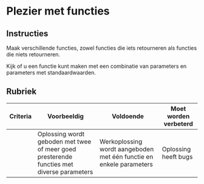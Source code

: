 # Plezier met functies

## Instructies

Maak verschillende functies, zowel functies die iets retourneren als functies die niets retourneren.

Kijk of u een functie kunt maken met een combinatie van parameters en parameters met standaardwaarden.

## Rubriek

| Criteria | Voorbeeldig                                                                               | Voldoende                                                           | Moet worden verbeterd |
| -------- | ----------------------------------------------------------------------------------------- | ------------------------------------------------------------------- | --------------------- |
|          | Oplossing wordt geboden met twee of meer goed presterende functies met diverse parameters | Werkoplossing wordt aangeboden met één functie en enkele parameters | Oplossing heeft bugs  |
